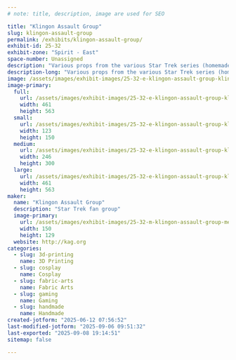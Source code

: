 ```yaml
---
# note: title, description, image are used for SEO

title: "Klingon Assault Group"
slug: klingon-assault-group
permalink: /exhibits/klingon-assault-group/
exhibit-id: 25-32
exhibit-zone: "Spirit - East"
space-number: Unassigned
description: "Various props from the various Star Trek series (homemade)"
description-long: "Various props from the various Star Trek series (homemade)"
image: /assets/images/exhibit-images/25-32-e-klingon-assault-group-klin-zha-board-246x300.jpg
image-primary: 
  full:
    url: /assets/images/exhibit-images/25-32-e-klingon-assault-group-klin-zha-board-full.jpg
    width: 461
    height: 563
  small:
    url: /assets/images/exhibit-images/25-32-e-klingon-assault-group-klin-zha-board-123x150.jpg
    width: 123
    height: 150
  medium:
    url: /assets/images/exhibit-images/25-32-e-klingon-assault-group-klin-zha-board-246x300.jpg
    width: 246
    height: 300
  large:
    url: /assets/images/exhibit-images/25-32-e-klingon-assault-group-klin-zha-board-461x563.jpg
    width: 461
    height: 563
maker: 
  name: "Klingon Assault Group"
  description: "Star Trek fan group"
  image-primary:
    url: /assets/images/exhibit-images/25-32-m-klingon-assault-group-meet-kag-150x129.png
    width: 150
    height: 129
  website: http://kag.org
categories: 
  - slug: 3d-printing
    name: 3D Printing
  - slug: cosplay
    name: Cosplay
  - slug: fabric-arts
    name: Fabric Arts
  - slug: gaming
    name: Gaming
  - slug: handmade
    name: Handmade
created-jotform: "2025-06-12 07:56:52"
last-modified-jotform: "2025-09-06 09:51:32"
last-exported: "2025-09-08 19:14:51"
sitemap: false

---
```

